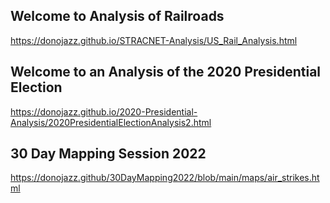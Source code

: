 ## Welcome to Analysis of Railroads


https://donojazz.github.io/STRACNET-Analysis/US_Rail_Analysis.html

## Welcome to an Analysis of the 2020 Presidential Election

https://donojazz.github.io/2020-Presidential-Analysis/2020PresidentialElectionAnalysis2.html

## 30 Day Mapping Session 2022

https://donojazz.github/30DayMapping2022/blob/main/maps/air_strikes.html

